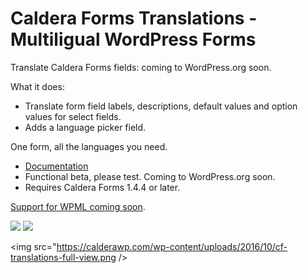 # Caldera Forms Translations - Multiligual WordPress Forms
Translate Caldera Forms fields: coming to WordPress.org soon.

What it does:
* Translate form field labels, descriptions, default values and option values for select fields.
* Adds a language picker field.

One form, all the languages you need.

* [Documentation](https://calderawp.com/doc/caldera-forms-translation-getting-started/)
* Functional beta, please test. Coming to WordPress.org soon.
* Requires Caldera Forms 1.4.4 or later.

[Support for WPML coming soon](https://github.com/CalderaWP/cf-translate/issues/13).

<img src="https://calderawp.com/wp-content/uploads/2016/10/cf-translate-choose-form.png" />

<img src="https://calderawp.com/wp-content/uploads/2016/10/cf-translate-add-language.png" />

<img src="https://calderawp.com/wp-content/uploads/2016/10/cf-translations-full-view.png />

